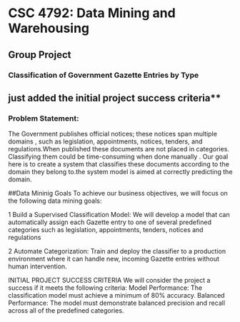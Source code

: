 # CSC 4792: Data Mining and Warehousing  
## Group Project  

### **Classification of Government Gazette Entries by Type**


## just added the initial project success criteria**

### Problem Statement:

The Government publishes official notices; these notices span multiple domains , such as legislation, appointments, notices, tenders, and regulations.When published these documents are not placed in categories. Classifying them could be time-consuming when done manually . Our goal here is to create a system that classifies these documents according to the domain they belong to.the system model is aimed at correctly predicting the domain.

##Data Mininig Goals
To achieve our business objectives, we will focus on the following data mining goals:

1 Build a Supervised Classification Model: We will develop a model that can automatically assign each Gazette entry to one of several predefined categories such as legislation, appointments, tenders, notices and regulations

2 Automate Categorization: Train and deploy the classifier to a production environment where it can handle new, incoming Gazette entries without human intervention.

INITIAL PROJECT SUCCESS CRITERIA
  We will consider the project a success if it meets the following criteria:
  Model Performance: The classification model must achieve a minimum of 80% accuracy.
  Balanced Performance: The model must demonstrate balanced precision and recall across all of the predefined categories.
